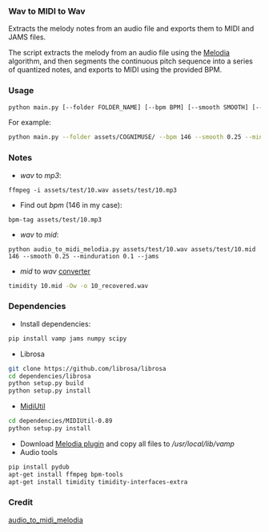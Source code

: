 ### Wav to MIDI to Wav
Extracts the melody notes from an audio file and exports them to MIDI and JAMS files.

The script extracts the melody from an audio file using the [Melodia](http://mtg.upf.edu/technologies/melodia) algorithm, and then segments the continuous pitch sequence into a series of quantized notes, and exports to MIDI using the provided BPM.

### Usage
```bash
python main.py [--folder FOLDER_NAME] [--bpm BPM] [--smooth SMOOTH] [--minduration MINDURATION] [--jams]
```
For example:
```bash
python main.py --folder assets/COGNIMUSE/ --bpm 146 --smooth 0.25 --minduration 0.1 --jams
```

### Notes
* *wav* to *mp3*:
```
ffmpeg -i assets/test/10.wav assets/test/10.mp3
```
* Find out *bpm* (146 in my case):
```
bpm-tag assets/test/10.mp3
```
* *wav* to *mid*:
```
python audio_to_midi_melodia.py assets/test/10.wav assets/test/10.mid 146 --smooth 0.25 --minduration 0.1 --jams
```
* *mid* to *wav* [converter](https://www.zamzar.com/convert/midi-to-wav/)
```bash
timidity 10.mid -Ow -o 10_recovered.wav
```

### Dependencies
* Install dependencies:
```bash
pip install vamp jams numpy scipy
```
* Librosa
```bash
git clone https://github.com/librosa/librosa
cd dependencies/librosa
python setup.py build
python setup.py install
```
* [MidiUtil](https://code.google.com/p/midiutil/)
```bash
cd dependencies/MIDIUtil-0.89
python setup.py install
```
* Download [Melodia plugin](http://mtg.upf.edu/technologies/melodia) and copy all files to */usr/local/lib/vamp*
* Audio tools
```bash
pip install pydub
apt-get install ffmpeg bpm-tools
apt-get install timidity timidity-interfaces-extra
```

### Credit
[audio_to_midi_melodia](https://github.com/justinsalamon/audio_to_midi_melodia)
